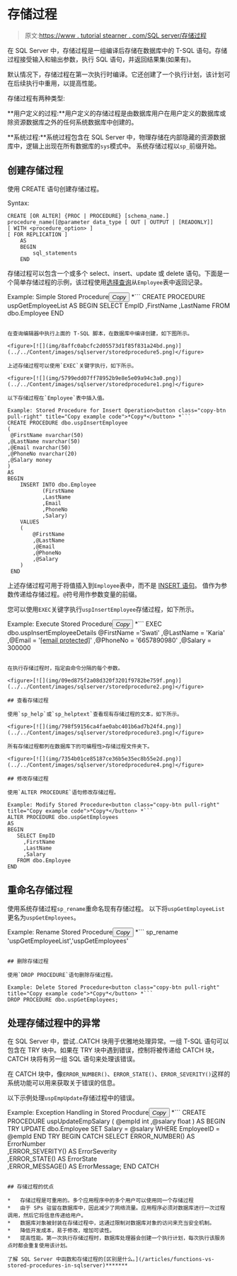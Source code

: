 # 存储过程

> 原文:[https://www . tutorial stearner . com/SQL server/存储过程](https://www.tutorialsteacher.com/sqlserver/stored-procedures)

在 SQL Server 中，存储过程是一组编译后存储在数据库中的 T-SQL 语句。存储过程接受输入和输出参数，执行 SQL 语句，并返回结果集(如果有)。

默认情况下，存储过程在第一次执行时编译。它还创建了一个执行计划，该计划可在后续执行中重用，以提高性能。

存储过程有两种类型:

**用户定义的过程:**用户定义的存储过程是由数据库用户在用户定义的数据库或除资源数据库之外的任何系统数据库中创建的。

**系统过程:**系统过程包含在 SQL Server 中，物理存储在内部隐藏的资源数据库中，逻辑上出现在所有数据库的`sys`模式中。 系统存储过程以`sp_`前缀开始。

## 创建存储过程

使用 CREATE 语句创建存储过程。

Syntax:

```
CREATE [OR ALTER] {PROC | PROCEDURE} [schema_name.] procedure_name([@parameter data_type [ OUT | OUTPUT | [READONLY]] 
[ WITH <procedure_option> ]
[ FOR REPLICATION ]
    AS
    BEGIN
        sql_statements 
    END 
```

存储过程可以包含一个或多个 select、insert、update 或 delete 语句。下面是一个简单存储过程的示例，该过程使用[选择查询](/sqlserver/select-query)从`Employee`表中返回记录。

Example: Simple Stored Procedure<button class="copy-btn pull-right" title="Copy example code">*Copy*</button> *```
CREATE PROCEDURE uspGetEmployeeList
AS
BEGIN
   SELECT EmpID
	 ,FirstName
	 ,LastName
   FROM dbo.Employee
END 
```

在查询编辑器中执行上面的 T-SQL 脚本，在数据库中编译创建，如下图所示。

<figure>[![](img/8affc0abcfc2d05573d1f85f831a24bd.png)](../../Content/images/sqlserver/storedprocedure5.png)</figure>

上述存储过程可以使用`EXEC`关键字执行，如下所示。

<figure>[![](img/5799edd07ff78952b9e8e5e09a94c3a0.png)](../../Content/images/sqlserver/storedprocedure1.png)</figure>

以下存储过程在`Employee`表中插入值。

Example: Stored Procedure for Insert Operation<button class="copy-btn pull-right" title="Copy example code">*Copy*</button> *```
CREATE PROCEDURE dbo.uspInsertEmployee
(
 @FirstName nvarchar(50)
,@LastName nvarchar(50)
,@Email nvarchar(50)
,@PhoneNo nvarchar(20)
,@Salary money
)
AS
BEGIN
	INSERT INTO dbo.Employee
           (FirstName
           ,LastName
           ,Email
           ,PhoneNo
           ,Salary)
    VALUES
	(
		@FirstName
		,@LastName
		,@Email
		,@PhoneNo
		,@Salary
	)
 END 
```

上述存储过程可用于将值插入到`Employee`表中，而不是 [INSERT 语句](/sqlserver/insert-data)。 值作为参数传递给存储过程。`@`符号用作参数变量的前缀。

您可以使用`EXEC`关键字执行`uspInsertEmployee`存储过程，如下所示。

Example: Execute Stored Procedure<button class="copy-btn pull-right" title="Copy example code">*Copy*</button> *```
EXEC dbo.uspInsertEmployeeDetails
@FirstName ='Swati'
,@LastName = 'Karia'
,@Email = '[[email protected]](/cdn-cgi/l/email-protection)'
,@PhoneNo = '6657890980'
,@Salary = 300000 
```

在执行存储过程时，指定由命令分隔的每个参数。

<figure>[![](img/09ed875f2a08d320f3201f9782be759f.png)](../../Content/images/sqlserver/storedprocedure2.png)</figure>

## 查看存储过程

使用`sp_help`或`sp_helptext`查看现有存储过程的文本，如下所示。

<figure>[![](img/798f59156ca4fae0abc401b6ad7b24f4.png)](../../Content/images/sqlserver/storedprocedure3.png)</figure>

所有存储过程都列在数据库下的可编程性>存储过程文件夹下。

<figure>[![](img/7354b01ce85187ce36b5e35ec8b55e2d.png)](../../Content/images/sqlserver/storedprocedure4.png)</figure>

## 修改存储过程

使用`ALTER PROCEDURE`语句修改存储过程。

Example: Modify Stored Procedure<button class="copy-btn pull-right" title="Copy example code">*Copy*</button> *```
ALTER PROCEDURE dbo.uspGetEmployees
AS
BEGIN
   SELECT EmpID
	 ,FirstName
	 ,LastName
     ,Salary
   FROM dbo.Employee
END 
```

## 重命名存储过程

使用系统存储过程`sp_rename`重命名现有存储过程。 以下将`uspGetEmployeeList`更名为`uspGetEmployees`。

Example: Rename Stored Procedure<button class="copy-btn pull-right" title="Copy example code">*Copy*</button> *```
sp_rename 'uspGetEmployeeList','uspGetEmployees' 
```

## 删除存储过程

使用`DROP PROCEDURE`语句删除存储过程。

Example: Delete Stored Procedure<button class="copy-btn pull-right" title="Copy example code">*Copy*</button> *```
DROP PROCEDURE dbo.uspGetEmployees; 
```

## 处理存储过程中的异常

在 SQL Server 中，尝试..CATCH 块用于优雅地处理异常。一组 T-SQL 语句可以包含在 TRY 块中。如果在 TRY 块中遇到错误，控制将被传递给 CATCH 块，CATCH 块将有另一组 SQL 语句来处理该错误。

在 CATCH 块中，像`ERROR_NUMBER()`、`ERROR_STATE()`、`ERROR_SEVERITY()`这样的系统功能可以用来获取关于错误的信息。

以下示例处理`uspEmpUpdate`存储过程中的错误。

Example: Exception Handling in Stored Procdure<button class="copy-btn pull-right" title="Copy example code">*Copy*</button> *```
CREATE PROCEDURE uspUpdateEmpSalary
(
     @empId int
     ,@salary float
)
AS
BEGIN TRY
    UPDATE dbo.Employee
    SET Salary = @salary
    WHERE EmployeeID = @empId
END TRY
BEGIN CATCH
    SELECT
     ERROR_NUMBER() AS ErrorNumber  
     ,ERROR_SEVERITY() AS ErrorSeverity  
     ,ERROR_STATE() AS ErrorState  
     ,ERROR_MESSAGE() AS ErrorMessage;
END CATCH 
```

## 存储过程的优点

*   存储过程是可重用的。多个应用程序中的多个用户可以使用同一个存储过程
*   由于 SPs 驻留在数据库中，因此减少了网络流量。应用程序必须对数据库进行一次过程调用，然后它将信息传递给用户。
*   数据库对象被封装在存储过程中，这通过限制对数据库对象的访问来充当安全机制。
*   降低开发成本，易于修改，增加可读性。
*   提高性能。第一次执行存储过程时，数据库处理器会创建一个执行计划，每次执行该服务点时都会重复使用该计划。

了解 SQL Server 中函数和存储过程的[区别是什么。](/articles/functions-vs-stored-procedures-in-sqlserver)*******